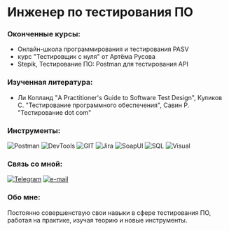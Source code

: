 # Инженер по тестирования ПО

### Оконченные курсы:
- Онлайн-школа программирования и тестирования PASV
- курс "Тестировщик с нуля" от Артёма Русова
- Stepik, Тестирование ПО: Postman для тестирования API

### Изученная литература:
- Ли Копланд "A Practitioner's Guide to Software Test Design", Куликов С. "Тестирование программного обеспечения", Савин Р. "Tecтирование dot com"

### Инструменты:

![Postman](https://img.shields.io/badge/Postman-000000?style=for-the-badge&logo=postman)
![DevTools](https://img.shields.io/badge/DevTools-000000?style=for-the-badge&logo=google&logoColor=yellow)
![GIT](https://img.shields.io/badge/Git-000000?style=for-the-badge&logo=Git)
![Jira](https://img.shields.io/badge/Jira-000000?style=for-the-badge&logo=jira&logoColor=blue)
![SoapUI](https://img.shields.io/badge/SoapUI-000000?style=for-the-badge&logo=SOAPUI)
![SQL](https://img.shields.io/badge/SQL-000000?style=for-the-badge&logo=mysql)
![Visual ](https://img.shields.io/badge/VSC-000000?style=for-the-badge&logo=VisualStudioCode&logoColor=blue)

### Связь со мной:
[![Telegram](https://img.shields.io/badge/Telegram-000000?style=for-the-badge&logo=Telegram)](https://t.me/bogdan_bs)
[![e-mail](https://img.shields.io/badge/email-000000?style=for-the-badge&logo=mail.ru&logoColor=FFA500)](https://bogdanburkov@mail.ru)

### Обо мне:
Постоянно совершенствую свои навыки в сфере тестирования ПО, работая на практике, изучая теорию и новые инструменты.
